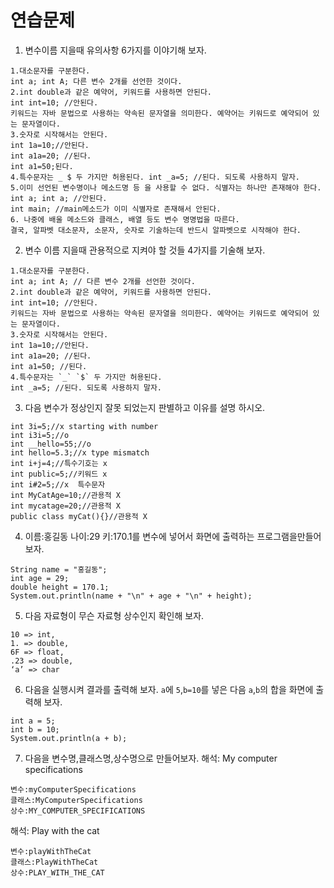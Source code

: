 # 연습문제

1. 변수이름 지을때 유의사항 6가지를 이야기해 보자.
```
1.대소문자를 구분한다.
int a; int A; 다른 변수 2개를 선언한 것이다.
2.int double과 같은 예약어, 키워드를 사용하면 안된다.
int int=10; //안된다.
키워드는 자바 문법으로 사용하는 약속된 문자열을 의미한다. 예약어는 키워드로 예약되어 있는 문자열이다.
3.숫자로 시작해서는 안된다.
int 1a=10;//안된다. 
int a1a=20; //된다. 
int a1=50;된다.
4.특수문자는 _ $ 두 가지만 허용된다. int _a=5; //된다. 되도록 사용하지 말자.
5.이미 선언된 변수명이나 메소드명 등 을 사용할 수 없다. 식별자는 하나만 존재해야 한다.
int a; int a; //안된다.
int main; //main메소드가 이미 식별자로 존재해서 안된다.
6. 나중에 배울 메소드와 클래스, 배열 등도 변수 명명법을 따른다.
결국, 알파벳 대소문자, 소문자, 숫자로 기술하는데 반드시 알파벳으로 시작해야 한다.
```
2. 변수 이름 지을때 관용적으로 지켜야 할 것들 4가지를 기술해 보자.
```
1.대소문자를 구분한다.
int a; int A; // 다른 변수 2개를 선언한 것이다.
2.int double과 같은 예약어, 키워드를 사용하면 안된다.
int int=10; //안된다.
키워드는 자바 문법으로 사용하는 약속된 문자열을 의미한다. 예약어는 키워드로 예약되어 있는 문자열이다.
3.숫자로 시작해서는 안된다.
int 1a=10;//안된다. 
int a1a=20; //된다. 
int a1=50; //된다.
4.특수문자는 `_` `$` 두 가지만 허용된다. 
int _a=5; //된다. 되도록 사용하지 말자.
```
3. 다음 변수가 정상인지 잘못 되었는지 판별하고 이유를 설명 하시오.
```
int 3i=5;//x starting with number
int i3i=5;//o 
int __hello=55;//o
int hello=5.3;//x type mismatch
int i+j=4;//특수기호는 x 
int public=5;//키워드 x
int i#2=5;//x  특수문자
int MyCatAge=10;//관용적 X 
int mycatage=20;//관용적 X
public class myCat(){}//관용적 X
```
4. 이름:홍길동 나이:29 키:170.1를 변수에 넣어서 화면에 출력하는 프로그램을만들어보자.
```
String name = "홍길동";
int age = 29;
double height = 170.1;
System.out.println(name + "\n" + age + "\n" + height);
```
5. 다음 자료형이 무슨 자료형 상수인지 확인해 보자.
```
10 => int, 
1. => double, 
6F => float, 
.23 => double, 
‘a’ => char
```
6. 다음을 실행시켜 결과를 출력해 보자. `a`에 `5`,`b=10`를 넣은 다음 `a`,`b`의 합을 화면에 출력해 보자.
```
int a = 5;
int b = 10;
System.out.println(a + b);
```
7. 다음을 변수명,클래스명,상수명으로 만들어보자.
해석: My computer specifications
```
변수:myComputerSpecifications
클래스:MyComputerSpecifications
상수:MY_COMPUTER_SPECIFICATIONS
```
해석: Play with the cat
```
변수:playWithTheCat
클래스:PlayWithTheCat
상수:PLAY_WITH_THE_CAT
```

